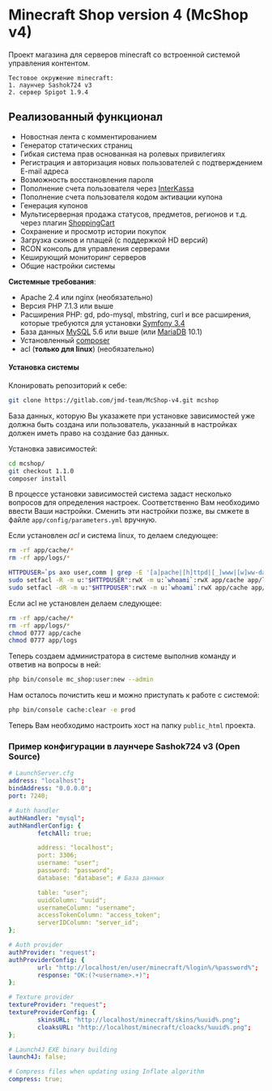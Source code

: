 Minecraft Shop version 4 (McShop v4)
====================================

Проект магазина для серверов minecraft со встроенной системой управления контентом.

```
Тестовое окружение minecraft:
1. лаунчер Sashok724 v3
2. сервер Spigot 1.9.4
```

Реализованный функционал
-------------
- Новостная лента с комментированием
- Генератор статических страниц
- Гибкая система прав основанная на ролевых привилегиях
- Регистрация и авторизация новых пользователей с подтверждением E-mail адреса
- Возможность восстановления пароля
- Пополнение счета пользователя через [InterKassa][1]
- Пополнение счета пользователя кодом активации купона
- Генерация купонов
- Мультисерверная продажа статусов, предметов, регионов и т.д. через плагин [ShoppingCart][2]
- Сохранение и просмотр истории покупок
- Загрузка скинов и плащей (с поддержкой HD версий)
- RCON консоль для управления серверами
- Кеширующий мониторинг серверов
- Общие настройки системы

**Системные требования**:
- Apache 2.4 или nginx (необязательно)
- Версия PHP 7.1.3 или выше
- Расширения PHP: gd, pdo-mysql, mbstring, curl и все расширения, которые требуются для установки [Symfony 3.4][3]
- База данных [MySQL][4] 5.6 или выше (или [MariaDB][5] 10.1)
- Установленный [composer][6]
- acl (**только для linux**) (необязательно)

#### Установка системы
Клонировать репозиторий к себе:
```bash
git clone https://gitlab.com/jmd-team/McShop-v4.git mcshop
```

База данных, которую Вы указажете при установке зависимостей уже должна быть создана или пользователь, указанный в настройках
должен иметь право на создание баз данных.

Установка зависимостей:
```bash
cd mcshop/
git checkout 1.1.0
composer install
```
В процессе установки зависимостей система задаст несколько вопросов для определения настроек. Соответственно Вам необходимо
ввести Ваши настройки. Сменить эти настройки позже, вы смжете в файле `app/config/parameters.yml` вручную.

Если установлен *acl* и система linux, то делаем следующее:
```bash
rm -rf app/cache/*
rm -rf app/logs/*

HTTPDUSER=`ps axo user,comm | grep -E '[a]pache|[h]ttpd|[_]www|[w]ww-data|[n]ginx' | grep -v root | head -1 | cut -d\  -f1`
sudo setfacl -R -m u:"$HTTPDUSER":rwX -m u:`whoami`:rwX app/cache app/logs
sudo setfacl -dR -m u:"$HTTPDUSER":rwX -m u:`whoami`:rwX app/cache app/logs
```

Если acl не установлен делаем следующее:
```bash
rm -rf app/cache/*
rm -rf app/logs/*
chmod 0777 app/cache
chmod 0777 app/logs
```

Теперь создаем администратора в системе выполнив команду и ответив на вопросы в ней:
```bash
php bin/console mc_shop:user:new --admin
```

Нам осталось почистить кеш и можно приступать к работе с системой:
```bash
php bin/console cache:clear -e prod
```

Теперь Вам необходимо настроить хост на папку `public_html` проекта.

### Пример конфигурации в лаунчере Sashok724 v3 (Open Source)
```yaml
# LaunchServer.cfg
address: "localhost";
bindAddress: "0.0.0.0";
port: 7240;

# Auth handler
authHandler: "mysql";
authHandlerConfig: {
        fetchAll: true;

        address: "localhost";
        port: 3306;
        username: "user";
        password: "password";
        database: "database"; # База данных

        table: "user";
        uuidColumn: "uuid";
        usernameColumn: "username";
        accessTokenColumn: "access_token";
        serverIDColumn: "server_id";
};

# Auth provider
authProvider: "request";
authProviderConfig: {
        url: "http://localhost/en/user/minecraft/%login%/%password%";
        response: "OK:(?<username>.+)";
};

# Texture provider
textureProvider: "request";
textureProviderConfig: {
        skinsURL: "http://localhost/minecraft/skins/%uuid%.png";
        cloaksURL: "http://localhost/minecraft/cloacks/%uuid%.png";
};

# Launch4J EXE binary building
launch4J: false;

# Compress files when updating using Inflate algorithm
compress: true;
```

[1]: https://www.interkassa.com/
[2]: http://rubukkit.org/threads/admn-shoppingcart-reloaded-1-2-plagin-dlja-vydachi-predmetov-iz-bd-1-4-7-1-7-2r-0-3.28052/
[3]: http://symfony.com/
[4]: https://www.mysql.com/
[5]: https://mariadb.org/
[6]: https://getcomposer.org/
